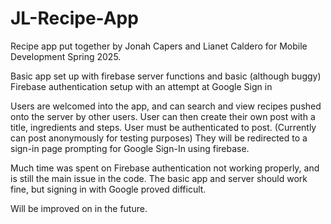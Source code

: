 # JL-Recipe-App
Recipe app put together by Jonah Capers and Lianet Caldero for Mobile Development Spring 2025.

Basic app set up with firebase server functions and basic (although buggy) Firebase authentication setup with an attempt at Google Sign in

Users are welcomed into the app, and can search and view recipes pushed onto the server by other users.
User can then create their own post with a title, ingredients and steps. 
User must be authenticated to post. (Currently can post anonymously for testing purposes)
They will be redirected to a sign-in page prompting for Google Sign-In using firebase. 

Much time was spent on Firebase authentication not working properly, and is still the main issue in the code. 
The basic app and server should work fine, but signing in with Google proved difficult. 

Will be improved on in the future.

